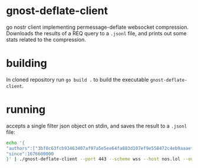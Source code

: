 # gnost-deflate-client
go nostr client implementing permessage-deflate websocket compression. Downloads the results of a REQ query to a `.jsonl` file, and prints out some stats related to the compression.

# building
In cloned repository run `go build .` to build the executable `gnost-deflate-client`.

# running
accepts a single filter json object on stdin, and saves the result to a `.jsonl` file:
``` zsh
echo '{
"authors":["3bf0c63fcb93463407af97a5e5ee64fa883d107ef9e558472c4eb9aaaefa459d"],
"since":1676600000
}' | ./gnost-deflate-client --port 443 --scheme wss --host nos.lol --output events.jsonl
```
